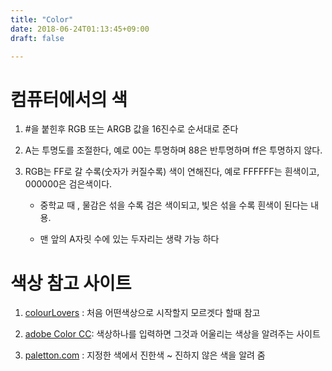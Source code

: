 ```yaml
---
title: "Color"
date: 2018-06-24T01:13:45+09:00
draft: false

---
```


# 컴퓨터에서의 색 

1. #을 붙힌후 RGB 또는 ARGB 값을 16진수로 순서대로 준다

2. A는 투명도를 조절한다, 예로 00는 투명하며 88은 반투명하며 ff은 투명하지 않다.

3. RGB는 FF로 갈 수록(숫자가 커질수록) 색이 연해진다, 예로 FFFFFF는 흰색이고, 000000은 검은색이다. 
    
    - 중학교 때 , 물감은 섞을 수록 검은 색이되고, 빛은 섞을 수록 흰색이 된다는 내용.

    - 맨 앞의 A자릿 수에 있는 두자리는 생략 가능 하다 

# 색상 참고 사이트 

1. [colourLovers](http://www.colourlovers.com/) : 처음 어떤색상으로 시작할지 모르겟다 할때 참고 

2. [adobe Color CC](https://color.adobe.com/ko/create/color-wheel/): 색상하나를 입력하면 그것과 어울리는 색상을 알려주는 사이트 

3. [paletton.com](http://paletton.com/#uid=1000u0kllllaFw0g0qFqFg0w0aF) : 지정한 색에서 진한색 ~ 진하지 않은 색을 알려 줌

